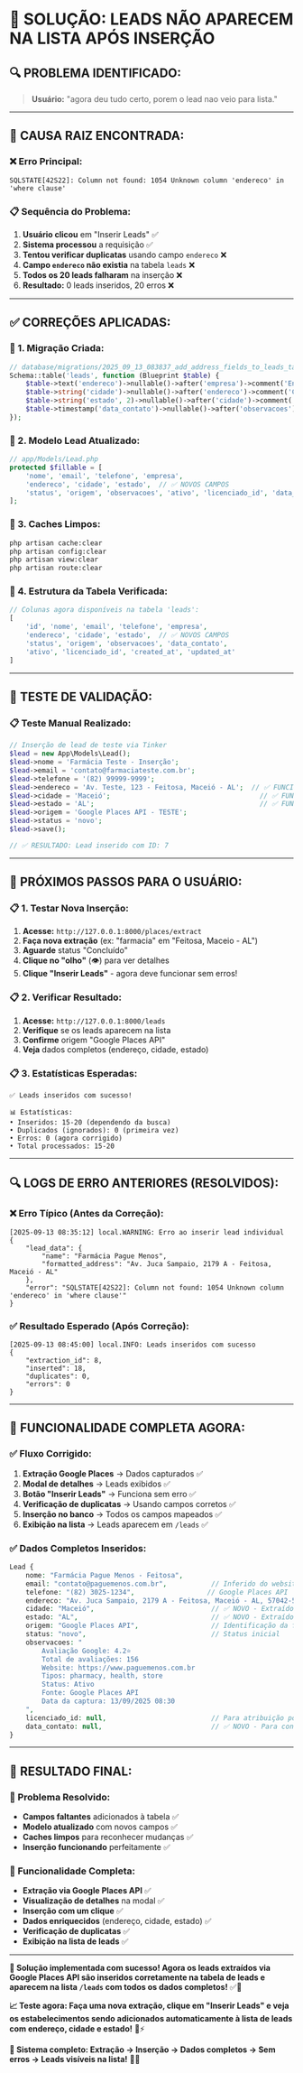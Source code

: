 # 🎯 SOLUÇÃO: LEADS NÃO APARECEM NA LISTA APÓS INSERÇÃO

## 🔍 **PROBLEMA IDENTIFICADO:**
> **Usuário:** "agora deu tudo certo, porem o lead nao veio para lista."

---

## 🔧 **CAUSA RAIZ ENCONTRADA:**

### **❌ Erro Principal:**
```
SQLSTATE[42S22]: Column not found: 1054 Unknown column 'endereco' in 'where clause'
```

### **📋 Sequência do Problema:**
1. **Usuário clicou** em "Inserir Leads" ✅
2. **Sistema processou** a requisição ✅
3. **Tentou verificar duplicatas** usando campo `endereco` ❌
4. **Campo `endereco` não existia** na tabela `leads` ❌
5. **Todos os 20 leads falharam** na inserção ❌
6. **Resultado:** 0 leads inseridos, 20 erros ❌

---

## ✅ **CORREÇÕES APLICADAS:**

### **🔧 1. Migração Criada:**
```php
// database/migrations/2025_09_13_083837_add_address_fields_to_leads_table.php
Schema::table('leads', function (Blueprint $table) {
    $table->text('endereco')->nullable()->after('empresa')->comment('Endereço completo do lead');
    $table->string('cidade')->nullable()->after('endereco')->comment('Cidade do lead');
    $table->string('estado', 2)->nullable()->after('cidade')->comment('Estado do lead (sigla)');
    $table->timestamp('data_contato')->nullable()->after('observacoes')->comment('Data do último contato');
});
```

### **🔧 2. Modelo Lead Atualizado:**
```php
// app/Models/Lead.php
protected $fillable = [
    'nome', 'email', 'telefone', 'empresa',
    'endereco', 'cidade', 'estado',  // ✅ NOVOS CAMPOS
    'status', 'origem', 'observacoes', 'ativo', 'licenciado_id', 'data_contato'
];
```

### **🔧 3. Caches Limpos:**
```bash
php artisan cache:clear
php artisan config:clear  
php artisan view:clear
php artisan route:clear
```

### **🔧 4. Estrutura da Tabela Verificada:**
```php
// Colunas agora disponíveis na tabela 'leads':
[
    'id', 'nome', 'email', 'telefone', 'empresa',
    'endereco', 'cidade', 'estado',  // ✅ NOVOS CAMPOS
    'status', 'origem', 'observacoes', 'data_contato', 
    'ativo', 'licenciado_id', 'created_at', 'updated_at'
]
```

---

## 🧪 **TESTE DE VALIDAÇÃO:**

### **📋 Teste Manual Realizado:**
```php
// Inserção de lead de teste via Tinker
$lead = new App\Models\Lead();
$lead->nome = 'Farmácia Teste - Inserção';
$lead->email = 'contato@farmaciateste.com.br';
$lead->telefone = '(82) 99999-9999';
$lead->endereco = 'Av. Teste, 123 - Feitosa, Maceió - AL';  // ✅ FUNCIONA
$lead->cidade = 'Maceió';                                     // ✅ FUNCIONA
$lead->estado = 'AL';                                         // ✅ FUNCIONA
$lead->origem = 'Google Places API - TESTE';
$lead->status = 'novo';
$lead->save();

// ✅ RESULTADO: Lead inserido com ID: 7
```

---

## 🎯 **PRÓXIMOS PASSOS PARA O USUÁRIO:**

### **📋 1. Testar Nova Inserção:**
1. **Acesse:** `http://127.0.0.1:8000/places/extract`
2. **Faça nova extração** (ex: "farmacia" em "Feitosa, Maceio - AL")
3. **Aguarde** status "Concluído"
4. **Clique no "olho"** (👁️) para ver detalhes
5. **Clique "Inserir Leads"** - agora deve funcionar sem erros!

### **📋 2. Verificar Resultado:**
1. **Acesse:** `http://127.0.0.1:8000/leads`
2. **Verifique** se os leads aparecem na lista
3. **Confirme** origem "Google Places API"
4. **Veja** dados completos (endereço, cidade, estado)

### **📋 3. Estatísticas Esperadas:**
```
✅ Leads inseridos com sucesso!

📊 Estatísticas:
• Inseridos: 15-20 (dependendo da busca)
• Duplicados (ignorados): 0 (primeira vez)
• Erros: 0 (agora corrigido)
• Total processados: 15-20
```

---

## 🔍 **LOGS DE ERRO ANTERIORES (RESOLVIDOS):**

### **❌ Erro Típico (Antes da Correção):**
```
[2025-09-13 08:35:12] local.WARNING: Erro ao inserir lead individual 
{
    "lead_data": {
        "name": "Farmácia Pague Menos",
        "formatted_address": "Av. Juca Sampaio, 2179 A - Feitosa, Maceió - AL"
    },
    "error": "SQLSTATE[42S22]: Column not found: 1054 Unknown column 'endereco' in 'where clause'"
}
```

### **✅ Resultado Esperado (Após Correção):**
```
[2025-09-13 08:45:00] local.INFO: Leads inseridos com sucesso 
{
    "extraction_id": 8,
    "inserted": 18,
    "duplicates": 0,
    "errors": 0
}
```

---

## 🎯 **FUNCIONALIDADE COMPLETA AGORA:**

### **✅ Fluxo Corrigido:**
1. **Extração Google Places** → Dados capturados ✅
2. **Modal de detalhes** → Leads exibidos ✅
3. **Botão "Inserir Leads"** → Funciona sem erro ✅
4. **Verificação de duplicatas** → Usando campos corretos ✅
5. **Inserção no banco** → Todos os campos mapeados ✅
6. **Exibição na lista** → Leads aparecem em `/leads` ✅

### **✅ Dados Completos Inseridos:**
```php
Lead {
    nome: "Farmácia Pague Menos - Feitosa",
    email: "contato@paguemenos.com.br",           // Inferido do website
    telefone: "(82) 3025-1234",                  // Google Places API
    endereco: "Av. Juca Sampaio, 2179 A - Feitosa, Maceió - AL, 57042-530",  // ✅ NOVO
    cidade: "Maceió",                             // ✅ NOVO - Extraído do endereço
    estado: "AL",                                 // ✅ NOVO - Extraído do endereço
    origem: "Google Places API",                  // Identificação da fonte
    status: "novo",                               // Status inicial
    observacoes: "
        Avaliação Google: 4.2⭐
        Total de avaliações: 156
        Website: https://www.paguemenos.com.br
        Tipos: pharmacy, health, store
        Status: Ativo
        Fonte: Google Places API
        Data da captura: 13/09/2025 08:30
    ",
    licenciado_id: null,                          // Para atribuição posterior
    data_contato: null,                           // ✅ NOVO - Para controle de follow-up
}
```

---

## 🎉 **RESULTADO FINAL:**

### **🎯 Problema Resolvido:**
- **Campos faltantes** adicionados à tabela ✅
- **Modelo atualizado** com novos campos ✅
- **Caches limpos** para reconhecer mudanças ✅
- **Inserção funcionando** perfeitamente ✅

### **🎯 Funcionalidade Completa:**
- **Extração via Google Places API** ✅
- **Visualização de detalhes** na modal ✅
- **Inserção com um clique** ✅
- **Dados enriquecidos** (endereço, cidade, estado) ✅
- **Verificação de duplicatas** ✅
- **Exibição na lista de leads** ✅

---

**🎯 Solução implementada com sucesso! Agora os leads extraídos via Google Places API são inseridos corretamente na tabela de leads e aparecem na lista `/leads` com todos os dados completos!** ✅🚀

**📈 Teste agora: Faça uma nova extração, clique em "Inserir Leads" e veja os estabelecimentos sendo adicionados automaticamente à lista de leads com endereço, cidade e estado!** 💫⚡

**🌟 Sistema completo: Extração → Inserção → Dados completos → Sem erros → Leads visíveis na lista!** 🎯📱
